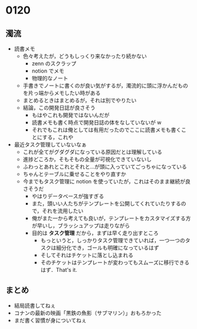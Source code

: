 # 0120

## 濁流

- 読書メモ
  - 色々考えたが，どうもしっくり来なかったり続かない
    - zenn のスクラップ
    - notion でメモ
    - 物理的なノート
  - 手書きでノートに書くのが良い気がするが，濁流的に頭に浮かんだものを片っ端からメモしたい時がある
  - まとめるときはまとめるが，それは別でやりたい
  - 結論，この開発日誌が良さそう
    - もはやこれも開発ではないんだが
    - 読書メモも書く時点で開発日誌の体をなしていないが w
    - それでもこれは俺としては有用だったのでここに読書メモも書くことにする，これや
- 最近タスク管理していないなぁ
  - これが全てがグダグダになっている原因だとは理解している
  - 進捗どころか，そもそもの全量が可視化できていないし
  - ふわっとあれとこれとそれと…が頭に入っていてごっちゃになっている
  - ちゃんとテーブルに乗せることをやり直すか
  - 今までもタスク管理に notion を使っていたが，これはそのまま継続が良さそうだ
    - やはりデータベースが強すぎる
    - また，頭いい人たちがテンプレートを公開してくれていたりするので，それを流用したい
    - 俺がまた一から考えても良いが，テンプレートをカスタマイズする方が早いし，ブラッシュアップは走りながら
    - 目的は __タスク管理__ だから，まずは早く走り出すところ
      - もっというと，しっかりタスク管理できていれば，一つ一つのタスクは細分化でき，ゴールも明確になっているはず
      - そしてそれはチケットに落とし込まれる
      - そのチケットはテンプレートが変わってもスムーズに移行できるはず．That's it.

## まとめ

- 結局読書してねぇ
- コナンの最新の映画「黒鉄の魚影（サブマリン）」おもろかった
- まだ書く習慣が身についてねぇ